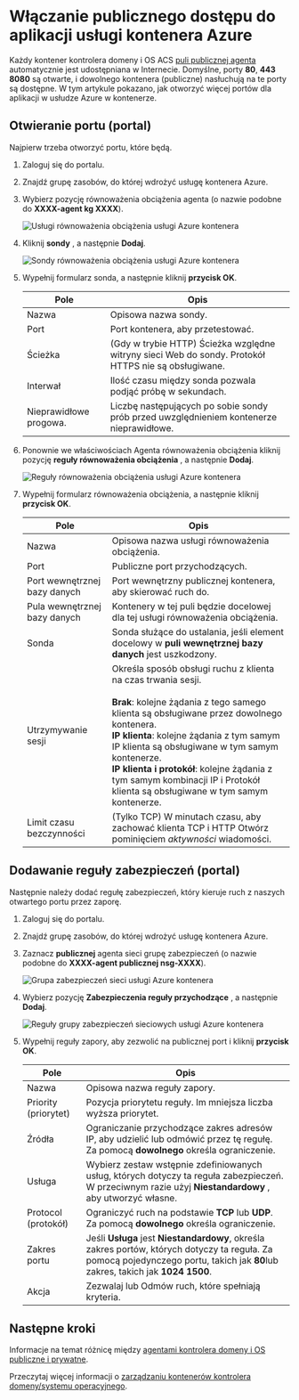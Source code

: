 <properties
   pageTitle="Włączanie dostępu publicznego do aplikacji ACS | Microsoft Azure"
   description="Jak włączyć publicznego dostępu do usługi Azure kontener."
   services="container-service"
   documentationCenter=""
   authors="Thraka"
   manager="timlt"
   editor=""
   tags="acs, azure-container-service"
   keywords="Docker, kontenery, Micro usług, Mesos, Azure"/>

<tags
   ms.service="container-service"
   ms.devlang="na"
   ms.topic="article"
   ms.tgt_pltfrm="na"
   ms.workload="na"
   ms.date="08/26/2016"
   ms.author="timlt"/>

# <a name="enable-public-access-to-an-azure-container-service-application"></a>Włączanie publicznego dostępu do aplikacji usługi kontenera Azure

Każdy kontener kontrolera domeny i OS ACS [puli publicznej agenta](container-service-mesos-marathon-ui.md#deploy-a-docker-formatted-container) automatycznie jest udostępniana w Internecie. Domyślne, porty **80**, **443** **8080** są otwarte, i dowolnego kontenera (publiczne) nasłuchują na te porty są dostępne. W tym artykule pokazano, jak otworzyć więcej portów dla aplikacji w usłudze Azure w kontenerze.

## <a name="open-a-port-portal"></a>Otwieranie portu (portal) 

Najpierw trzeba otworzyć portu, które będą.

1. Zaloguj się do portalu.
2. Znajdź grupę zasobów, do której wdrożyć usługę kontenera Azure.
3. Wybierz pozycję równoważenia obciążenia agenta (o nazwie podobne do **XXXX-agent kg XXXX**).

    ![Usługi równoważenia obciążenia usługi Azure kontenera](media/container-service-dcos-agents/agent-load-balancer.png)

4. Kliknij **sondy** , a następnie **Dodaj**.

    ![Sondy równoważenia obciążenia usługi Azure kontenera](media/container-service-dcos-agents/add-probe.png)

5. Wypełnij formularz sonda, a następnie kliknij **przycisk OK**.

  	| Pole | Opis |
  	| ----- | ----------- |
  	| Nazwa  | Opisowa nazwa sondy. |
  	| Port  | Port kontenera, aby przetestować. |
  	| Ścieżka  | (Gdy w trybie HTTP) Ścieżka względne witryny sieci Web do sondy. Protokół HTTPS nie są obsługiwane. |
  	| Interwał | Ilość czasu między sonda pozwala podjąć próbę w sekundach. |
  	| Nieprawidłowe progowa. | Liczbę następujących po sobie sondy prób przed uwzględnieniem kontenerze nieprawidłowe. | 
    

6. Ponownie we właściwościach Agenta równoważenia obciążenia kliknij pozycję **reguły równoważenia obciążenia** , a następnie **Dodaj**.

    ![Reguły równoważenia obciążenia usługi Azure kontenera](media/container-service-dcos-agents/add-balancer-rule.png)

7. Wypełnij formularz równoważenia obciążenia, a następnie kliknij **przycisk OK**.

  	| Pole | Opis |
  	| ----- | ----------- |
  	| Nazwa  | Opisowa nazwa usługi równoważenia obciążenia. |
  	| Port  | Publiczne port przychodzących. |
  	| Port wewnętrznej bazy danych | Port wewnętrzny publicznej kontenera, aby skierować ruch do. |
  	| Pula wewnętrznej bazy danych | Kontenery w tej puli będzie docelowej dla tej usługi równoważenia obciążenia. |
  	| Sonda | Sonda służące do ustalania, jeśli element docelowy w **puli wewnętrznej bazy danych** jest uszkodzony. |
  	| Utrzymywanie sesji | Określa sposób obsługi ruchu z klienta na czas trwania sesji.<br><br>**Brak**: kolejne żądania z tego samego klienta są obsługiwane przez dowolnego kontenera.<br>**IP klienta**: kolejne żądania z tym samym IP klienta są obsługiwane w tym samym kontenerze.<br>**IP klienta i protokół**: kolejne żądania z tym samym kombinacji IP i Protokół klienta są obsługiwane w tym samym kontenerze. |
  	| Limit czasu bezczynności | (Tylko TCP) W minutach czasu, aby zachować klienta TCP i HTTP Otwórz pominięciem *aktywności* wiadomości. |

## <a name="add-a-security-rule-portal"></a>Dodawanie reguły zabezpieczeń (portal)

Następnie należy dodać regułę zabezpieczeń, który kieruje ruch z naszych otwartego portu przez zaporę.

1. Zaloguj się do portalu.
2. Znajdź grupę zasobów, do której wdrożyć usługę kontenera Azure.
3. Zaznacz **publicznej** agenta sieci grupę zabezpieczeń (o nazwie podobne do **XXXX-agent publicznej nsg-XXXX**).

    ![Grupa zabezpieczeń sieci usługi Azure kontenera](media/container-service-dcos-agents/agent-nsg.png)

4. Wybierz pozycję **Zabezpieczenia reguły przychodzące** , a następnie **Dodaj**.

    ![Reguły grupy zabezpieczeń sieciowych usługi Azure kontenera](media/container-service-dcos-agents/add-firewall-rule.png)

5. Wypełnij reguły zapory, aby zezwolić na publicznej port i kliknij **przycisk OK**.

  	| Pole | Opis |
  	| ----- | ----------- |
  	| Nazwa  | Opisowa nazwa reguły zapory. |
  	| Priority (priorytet) | Pozycja priorytetu reguły. Im mniejsza liczba wyższa priorytet. |
  	| Źródła | Ograniczanie przychodzące zakres adresów IP, aby udzielić lub odmówić przez tę regułę. Za pomocą **dowolnego** określa ograniczenie. |
  	| Usługa | Wybierz zestaw wstępnie zdefiniowanych usług, których dotyczy ta reguła zabezpieczeń. W przeciwnym razie użyj **Niestandardowy** , aby utworzyć własne. |
  	| Protocol (protokół) | Ograniczyć ruch na podstawie **TCP** lub **UDP**. Za pomocą **dowolnego** określa ograniczenie. |
  	| Zakres portu | Jeśli **Usługa** jest **Niestandardowy**, określa zakres portów, których dotyczy ta reguła. Za pomocą pojedynczego portu, takich jak **80**lub zakres, takich jak **1024 1500**. |
  	| Akcja | Zezwalaj lub Odmów ruch, które spełniają kryteria. |

## <a name="next-steps"></a>Następne kroki

Informacje na temat różnicę między [agentami kontrolera domeny i OS publiczne i prywatne](container-service-dcos-agents.md).

Przeczytaj więcej informacji o [zarządzaniu kontenerów kontrolera domeny/systemu operacyjnego](container-service-mesos-marathon-ui.md).